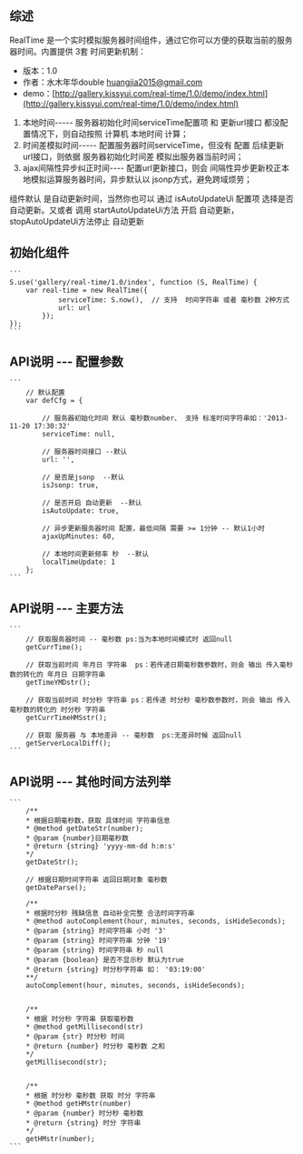 ## 综述

RealTime 是一个实时模拟服务器时间组件，通过它你可以方便的获取当前的服务器时间。内置提供 3套 时间更新机制：

* 版本：1.0
* 作者：水木年华double <huangjia2015@gmail.com>
* demo：[http://gallery.kissyui.com/real-time/1.0/demo/index.html](http://gallery.kissyui.com/real-time/1.0/demo/index.html)

1. 本地时间----- 服务器初始化时间serviceTime配置项 和 更新url接口 都没配置情况下，则自动按照 计算机 本地时间 计算；  
2. 时间差模拟时间----- 配置服务器时间serviceTime，但没有 配置 后续更新 url接口，则依据 服务器初始化时间差 模拟出服务器当前时间； 
3. ajax间隔性异步纠正时间---- 配置url更新接口，则会 间隔性异步更新校正本地模拟运算服务器时间，异步默认以 jsonp方式，避免跨域烦劳；  
	   
组件默认 是自动更新时间，当然你也可以 通过 isAutoUpdateUi 配置项 选择是否自动更新。又或者 调用 startAutoUpdateUi方法 开启 自动更新， stopAutoUpdateUi方法停止 自动更新


## 初始化组件
    ```
    S.use('gallery/real-time/1.0/index', function (S, RealTime) {
        var real-time = new RealTime({
         		serviceTime: S.now(),  // 支持  时间字符串 或者 毫秒数 2种方式
                url: url    
         	});
    });
    ```
## API说明 --- 配置参数

    ```
    	// 默认配置
        var defCfg = {

            // 服务器初始化时间 默认 毫秒数number、 支持 标准时间字符串如：'2013-11-20 17:30:32'
            serviceTime: null,

            // 服务器时间接口 --默认
            url: '',
    		
    		// 是否是jsonp  --默认
    		isJsonp: true,
    		
    		// 是否开启 自动更新  --默认
    		isAutoUpdate: true,
    		
            // 异步更新服务器时间 配置，最低间隔 需要 >= 1分钟 -- 默认1小时
            ajaxUpMinutes: 60,

            // 本地时间更新频率 秒  --默认
            localTimeUpdate: 1              
        };
    ```    


## API说明 --- 主要方法
    
    ```
        // 获取服务器时间 -- 毫秒数 ps:当为本地时间模式时 返回null
        getCurrTime();

    	// 获取当前时间 年月日 字符串  ps：若传递日期毫秒数参数时，则会 输出 传入毫秒数的转化的 年月日 日期字符串
    	getTimeYMDstr();
    	
    	// 获取当前时间 时分秒 字符串 ps：若传递 时分秒 毫秒数参数时，则会 输出 传入毫秒数的转化的 时分秒 字符串
        getCurrTimeHMSstr();

        // 获取 服务器 与 本地差异 -- 毫秒数  ps:无差异时候 返回null
        getServerLocalDiff();
    ```

## API说明 --- 其他时间方法列举

    ```
        /**
        * 根据日期毫秒数，获取 具体时间 字符串信息 
        * @method getDateStr(number); 
        * @param {number}日期毫秒数
        * @return {string} 'yyyy-mm-dd h:m:s'
        */ 
        getDateStr();

        // 根据日期时间字符串 返回日期对象 毫秒数
        getDateParse();

		/**
        * 根据时分秒 残缺信息 自动补全完整 合法时间字符串
        * @method autoComplement(hour, minutes, seconds, isHideSeconds);
        * @param {string} 时间字符串 小时 '3'
        * @param {string} 时间字符串 分钟 '19'
        * @param {string} 时间字符串 秒 null
        * @param {boolean} 是否不显示秒 默认为true
        * @return {string} 时分秒字符串 如： '03:19:00'
        **/ 
        autoComplement(hour, minutes, seconds, isHideSeconds);


        /**
        * 根据 时分秒 字符串 获取毫秒数
        * @method getMillisecond(str)
        * @param {str} 时分秒 时间
        * @return {number} 时分秒 毫秒数 之和
        */
        getMillisecond(str);


     	/**
        * 根据 时分秒 毫秒数 获取 时分 字符串
        * @method getHMstr(number)
        * @param {number} 时分秒 毫秒数
        * @return {string} 时分 字符串
        */
        getHMstr(number);
    ```
